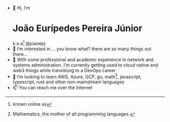 - 👋 Hi, I’m <h1>João Eurípedes Pereira Júnior</h1> k.o.a[^1] @joaoepj
- 👀 I’m interested in ... you know what? there are so many things out there...
- 🌱 With some professional and academic experience in network and systems administration. I’m currently getting used to cloud native and web3 things while transitiong to a DevOps career
- 💞️ I’m looking to learn AWS, Azure, GCP, go, math[^2], javascript, typescript, rust and other non-mainstream languages
- 📫 You can reach me over the Internet

[^1]: known online as
[^2]: Mathematics, the mother of all programming languages.

<!---
joaoepj/joaoepj is a ✨ special ✨ repository because its `README.md` (this file) appears on your GitHub profile.
You can click the Preview link to take a look at your changes.
--->
